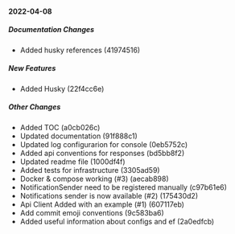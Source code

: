 #### 2022-04-08

##### Documentation Changes

*  Added husky references (41974516)

##### New Features

*  Added Husky (22f4cc6e)

##### Other Changes

*  Added TOC (a0cb026c)
*  Updated documentation (91f888c1)
*   Updated log configurarion for console (0eb5752c)
*  Added api conventions for responses (bd5bb8f2)
*  Updated readme file (1000df4f)
*  Added tests for infrastructure (3305ad59)
*  Docker & compose working (#3) (aecab898)
*  NotificationSender need to be registered manually (c97b61e6)
*  Notifications sender is now available (#2) (175430d2)
*  Api Client Added with an example (#1) (607117eb)
*  Add commit emoji conventions (9c583ba6)
*  Added useful information about configs and ef (2a0edfcb)

